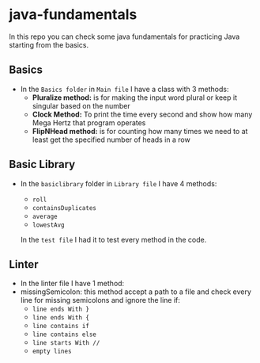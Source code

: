 # java-fundamentals
In this repo you can check some java fundamentals for practicing Java starting from the basics.

## Basics
- In the `Basics folder` in `Main file` I have a class with 3 methods:
  - **Pluralize method:**  is for making the input word plural or keep it singular based on the number
  - **Clock Method:** To print the time every second and show how many Mega Hertz that program operates 
  - **FlipNHead method:** is for counting how many times we need to at least get the specified number of heads in a row

## Basic Library
- In the `basiclibrary` folder in `Library file` I have 4 methods:
    - `roll`
    - `containsDuplicates` 
    - `average` 
    - `lowestAvg`
  
  In the `test file` I had it to test every method in the code.

## Linter
- In the linter file I have 1 method:
- missingSemicolon: this method accept a path to a file and check every line for missing semicolons and ignore the line if:
   - `line ends With }`
   - `line ends With {`
   - `line contains if`
   - `line contains else`
   - `line starts With //`
   - `empty lines`
  
